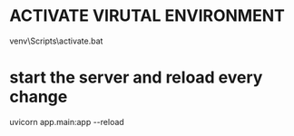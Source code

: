 # ACTIVATE VIRUTAL ENVIRONMENT
venv\Scripts\activate.bat

# start the server and reload every change
uvicorn app.main:app --reload

